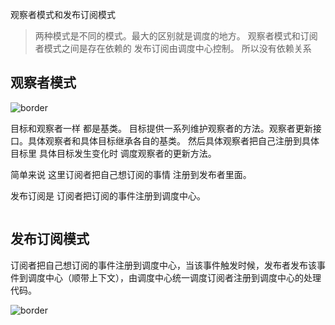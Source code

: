 观察者模式和发布订阅模式

> 两种模式是不同的模式。最大的区别就是调度的地方。 观察者模式和订阅者模式之间是存在依赖的 发布订阅由调度中心控制。 所以没有依赖关系



## 观察者模式

![border](http://images2015.cnblogs.com/blog/555379/201603/555379-20160313183429007-1351424959.png)



目标和观察者一样 都是基类。 目标提供一系列维护观察者的方法。观察者更新接口。具体观察者和具体目标继承各自的基类。 然后具体观察者把自己注册到具体目标里 具体目标发生变化时 调度观察者的更新方法。

简单来说 这里订阅者把自己想订阅的事情 注册到发布者里面。 

发布订阅是 订阅者把订阅的事件注册到调度中心。

```javascript

```







## 发布订阅模式

订阅者把自己想订阅的事件注册到调度中心，当该事件触发时候，发布者发布该事件到调度中心（顺带上下文），由调度中心统一调度订阅者注册到调度中心的处理代码。

![border](http://images2015.cnblogs.com/blog/555379/201603/555379-20160313183439366-1623019133.png)



